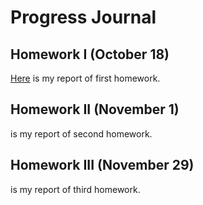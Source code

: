 # Progress Journal

## Homework I (October 18)

[Here](/HW1/HW1.html) is my report of first homework.

## Homework II (November 1)

 is my report of second homework.

## Homework III (November 29)

is my report of third homework.
